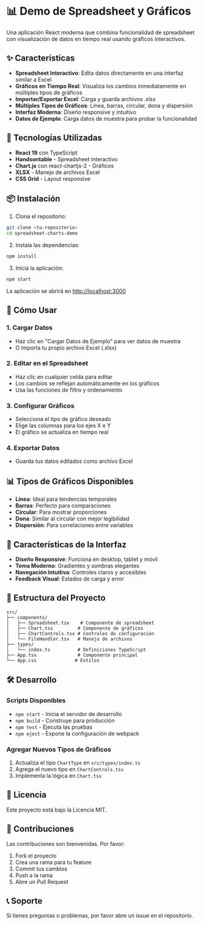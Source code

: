 # 📊 Demo de Spreadsheet y Gráficos

Una aplicación React moderna que combina funcionalidad de spreadsheet con visualización de datos en tiempo real usando gráficos interactivos.

## ✨ Características

- **Spreadsheet Interactivo**: Edita datos directamente en una interfaz similar a Excel
- **Gráficos en Tiempo Real**: Visualiza los cambios inmediatamente en múltiples tipos de gráficos
- **Importar/Exportar Excel**: Carga y guarda archivos .xlsx
- **Múltiples Tipos de Gráficos**: Línea, barras, circular, dona y dispersión
- **Interfaz Moderna**: Diseño responsive y intuitivo
- **Datos de Ejemplo**: Carga datos de muestra para probar la funcionalidad

## 🚀 Tecnologías Utilizadas

- **React 19** con TypeScript
- **Handsontable** - Spreadsheet interactivo
- **Chart.js** con react-chartjs-2 - Gráficos
- **XLSX** - Manejo de archivos Excel
- **CSS Grid** - Layout responsive

## 📦 Instalación

1. Clona el repositorio:
```bash
git clone <tu-repositorio>
cd spreadsheet-charts-demo
```

2. Instala las dependencias:
```bash
npm install
```

3. Inicia la aplicación:
```bash
npm start
```

La aplicación se abrirá en [http://localhost:3000](http://localhost:3000)

## 🎯 Cómo Usar

### 1. Cargar Datos
- Haz clic en "Cargar Datos de Ejemplo" para ver datos de muestra
- O importa tu propio archivo Excel (.xlsx)

### 2. Editar en el Spreadsheet
- Haz clic en cualquier celda para editar
- Los cambios se reflejan automáticamente en los gráficos
- Usa las funciones de filtro y ordenamiento

### 3. Configurar Gráficos
- Selecciona el tipo de gráfico deseado
- Elige las columnas para los ejes X e Y
- El gráfico se actualiza en tiempo real

### 4. Exportar Datos
- Guarda tus datos editados como archivo Excel

## 📊 Tipos de Gráficos Disponibles

- **Línea**: Ideal para tendencias temporales
- **Barras**: Perfecto para comparaciones
- **Circular**: Para mostrar proporciones
- **Dona**: Similar al circular con mejor legibilidad
- **Dispersión**: Para correlaciones entre variables

## 🎨 Características de la Interfaz

- **Diseño Responsive**: Funciona en desktop, tablet y móvil
- **Tema Moderno**: Gradientes y sombras elegantes
- **Navegación Intuitiva**: Controles claros y accesibles
- **Feedback Visual**: Estados de carga y error

## 🔧 Estructura del Proyecto

```
src/
├── components/
│   ├── Spreadsheet.tsx    # Componente de spreadsheet
│   ├── Chart.tsx         # Componente de gráficos
│   ├── ChartControls.tsx # Controles de configuración
│   └── FileHandler.tsx   # Manejo de archivos
├── types/
│   └── index.ts          # Definiciones TypeScript
├── App.tsx               # Componente principal
└── App.css              # Estilos
```

## 🛠️ Desarrollo

### Scripts Disponibles

- `npm start` - Inicia el servidor de desarrollo
- `npm build` - Construye para producción
- `npm test` - Ejecuta las pruebas
- `npm eject` - Expone la configuración de webpack

### Agregar Nuevos Tipos de Gráficos

1. Actualiza el tipo `ChartType` en `src/types/index.ts`
2. Agrega el nuevo tipo en `ChartControls.tsx`
3. Implementa la lógica en `Chart.tsx`

## 📝 Licencia

Este proyecto está bajo la Licencia MIT.

## 🤝 Contribuciones

Las contribuciones son bienvenidas. Por favor:

1. Fork el proyecto
2. Crea una rama para tu feature
3. Commit tus cambios
4. Push a la rama
5. Abre un Pull Request

## 📞 Soporte

Si tienes preguntas o problemas, por favor abre un issue en el repositorio. 